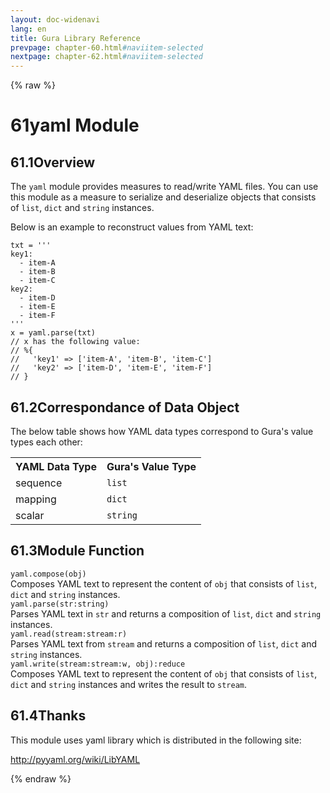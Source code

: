 ```yaml
---
layout: doc-widenavi
lang: en
title: Gura Library Reference
prevpage: chapter-60.html#naviitem-selected
nextpage: chapter-62.html#naviitem-selected
---
```

{% raw %}
<h1><span class="caption-index-1">61</span>yaml Module</h1>
<h2><span class="caption-index-2">61.1</span><a name="anchor-61-1"></a>Overview</h2>
<p>
The <code class="highlighter-rouge">yaml</code> module provides measures to read/write YAML files. You can use this module as a measure to serialize and deserialize objects that consists of <code class="highlighter-rouge">list</code>, <code class="highlighter-rouge">dict</code> and <code class="highlighter-rouge">string</code> instances.
</p>
<p>
Below is an example to reconstruct values from YAML text:
</p>
<pre class="highlight"><code>txt = '''
key1:
  - item-A
  - item-B
  - item-C
key2:
  - item-D
  - item-E
  - item-F
'''
x = yaml.parse(txt)
// x has the following value:
// %{
//   'key1' =&gt; ['item-A', 'item-B', 'item-C']
//   'key2' =&gt; ['item-D', 'item-E', 'item-F']
// }
</code></pre>
<h2><span class="caption-index-2">61.2</span><a name="anchor-61-2"></a>Correspondance of Data Object</h2>
<p>
The below table shows how YAML data types correspond to Gura's value types each other:
</p>
<table class="table">
<tr>
<th>
YAML Data Type</th>
<th>
Gura's Value Type</th>
</tr>
<tr>
<td>
sequence</td>
<td>
<code>list</code></td>
</tr>
<tr>
<td>
mapping</td>
<td>
<code>dict</code></td>
</tr>
<tr>
<td>
scalar</td>
<td>
<code>string</code></td>
</tr>
</table>
<h2><span class="caption-index-2">61.3</span><a name="anchor-61-3"></a>Module Function</h2>
<div class="mb-2"><code>yaml.compose(obj)</code></div>
<div class="mb-2 ml-4">
Composes YAML text to represent the content of <code class="highlighter-rouge">obj</code> that consists of <code class="highlighter-rouge">list</code>, <code class="highlighter-rouge">dict</code> and <code class="highlighter-rouge">string</code> instances.
</div>
<div class="mb-2"><code>yaml.parse(str:string)</code></div>
<div class="mb-2 ml-4">
Parses YAML text in <code class="highlighter-rouge">str</code> and returns a composition of <code class="highlighter-rouge">list</code>, <code class="highlighter-rouge">dict</code> and <code class="highlighter-rouge">string</code> instances.
</div>
<div class="mb-2"><code>yaml.read(stream:stream:r)</code></div>
<div class="mb-2 ml-4">
Parses YAML text from <code class="highlighter-rouge">stream</code> and returns a composition of <code class="highlighter-rouge">list</code>, <code class="highlighter-rouge">dict</code> and <code class="highlighter-rouge">string</code> instances.
</div>
<div class="mb-2"><code>yaml.write(stream:stream:w, obj):reduce</code></div>
<div class="mb-2 ml-4">
Composes YAML text to represent the content of <code class="highlighter-rouge">obj</code> that consists of <code class="highlighter-rouge">list</code>, <code class="highlighter-rouge">dict</code> and <code class="highlighter-rouge">string</code> instances and writes the result to <code class="highlighter-rouge">stream</code>.
</div>
<h2><span class="caption-index-2">61.4</span><a name="anchor-61-4"></a>Thanks</h2>
<p>
This module uses yaml library which is distributed in the following site:
</p>
<p>
<a href="http://pyyaml.org/wiki/LibYAML">http://pyyaml.org/wiki/LibYAML</a>
</p>
{% endraw %}
